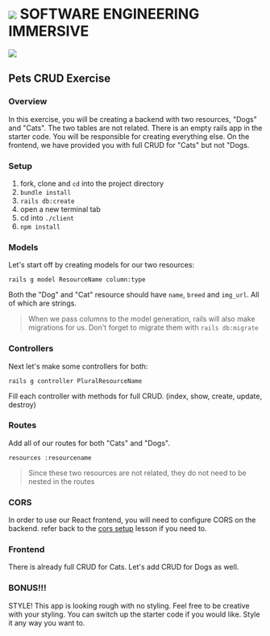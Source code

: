 # ![](https://ga-dash.s3.amazonaws.com/production/assets/logo-9f88ae6c9c3871690e33280fcf557f33.png)  SOFTWARE ENGINEERING IMMERSIVE

![](https://media1.giphy.com/media/hPyONzUYJhLZS/giphy.gif)

## Pets CRUD Exercise

### Overview

In this exercise, you will be creating a backend with two resources, "Dogs" and "Cats". The two tables are not related. There is an empty rails app in the starter code. You will be responsible for creating everything else. On the frontend, we have provided you with full CRUD for "Cats" but not "Dogs.

### Setup

1. fork, clone and `cd` into the project directory
1. `bundle install`
1. `rails db:create`
1. open a new terminal tab
1. cd into `./client`
1. `npm install`

### Models

Let's start off by creating models for our two resources:

`rails g model ResourceName column:type`

Both the "Dog" and "Cat" resource should have `name`, `breed` and `img_url`. All of which are strings.

> When we pass columns to the model generation, rails will also make migrations for us. Don't forget to migrate them with `rails db:migrate`

### Controllers

Next let's make some controllers for both:

`rails g controller PluralResourceName`

Fill each controller with methods for full CRUD. (index, show, create, update, destroy)

### Routes

Add all of our routes for both "Cats" and "Dogs".

`resources :resourcename`

> Since these two resources are not related, they do not need to be nested in the routes

### CORS

In order to use our React frontend, you will need to configure CORS on the backend. refer back to the [cors setup](https://git.generalassemb.ly/sei-nyc-dinosaurs/cors-setup) lesson if you need to.

### Frontend

There is already full CRUD for Cats. Let's add CRUD for Dogs as well.

### BONUS!!!

STYLE! This app is looking rough with no styling. Feel free to be creative with your styling. You can switch up the starter code if you would like. Style it any way you want to.